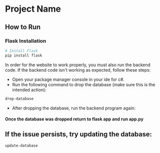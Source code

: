 # Project Name

## How to Run

### Flask Installation
```bash
# Install Flask
pip install flask

```
In order for the website to work properly, you must also run the backend code. If the backend code isn't working as expected, follow these steps:
- Open your package manager console in your ide for c#.
- Run the following command to drop the database (make sure this is the intended action):
```bash
drop-database
```
- After dropping the database, run the backend program again:

#### Once the database was dropped return to flask app and run app.py

## If the issue persists, try updating the database:
```bash
update-database

```
